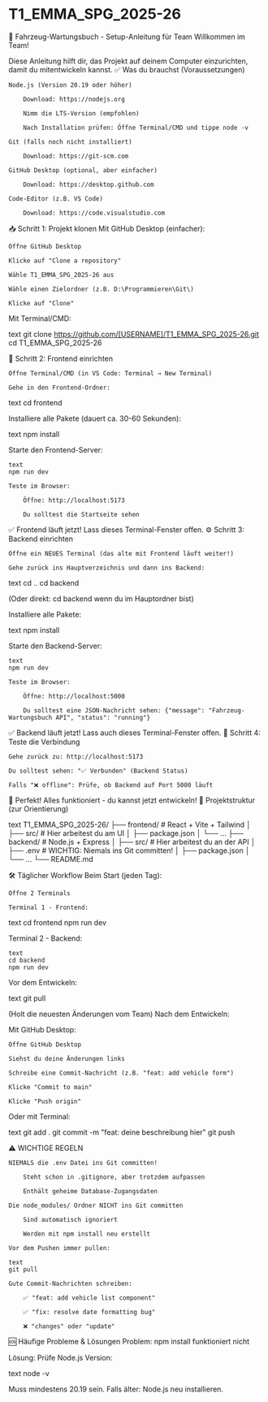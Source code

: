 # T1_EMMA_SPG_2025-26

🚗 Fahrzeug-Wartungsbuch - Setup-Anleitung für Team
Willkommen im Team!

Diese Anleitung hilft dir, das Projekt auf deinem Computer einzurichten, damit du mitentwickeln kannst.
✅ Was du brauchst (Voraussetzungen)

    Node.js (Version 20.19 oder höher)

        Download: https://nodejs.org

        Nimm die LTS-Version (empfohlen)

        Nach Installation prüfen: Öffne Terminal/CMD und tippe node -v

    Git (falls noch nicht installiert)

        Download: https://git-scm.com

    GitHub Desktop (optional, aber einfacher)

        Download: https://desktop.github.com

    Code-Editor (z.B. VS Code)

        Download: https://code.visualstudio.com

📥 Schritt 1: Projekt klonen
Mit GitHub Desktop (einfacher):

    Öffne GitHub Desktop

    Klicke auf "Clone a repository"

    Wähle T1_EMMA_SPG_2025-26 aus

    Wähle einen Zielordner (z.B. D:\Programmieren\Git\)

    Klicke auf "Clone"

Mit Terminal/CMD:

text
git clone https://github.com/[USERNAME]/T1_EMMA_SPG_2025-26.git
cd T1_EMMA_SPG_2025-26

🎨 Schritt 2: Frontend einrichten

    Öffne Terminal/CMD (in VS Code: Terminal → New Terminal)

    Gehe in den Frontend-Ordner:

text
cd frontend

Installiere alle Pakete (dauert ca. 30-60 Sekunden):

text
npm install

Starte den Frontend-Server:

    text
    npm run dev

    Teste im Browser:

        Öffne: http://localhost:5173

        Du solltest die Startseite sehen

✅ Frontend läuft jetzt! Lass dieses Terminal-Fenster offen.
⚙️ Schritt 3: Backend einrichten

    Öffne ein NEUES Terminal (das alte mit Frontend läuft weiter!)

    Gehe zurück ins Hauptverzeichnis und dann ins Backend:

text
cd ..
cd backend

(Oder direkt: cd backend wenn du im Hauptordner bist)

Installiere alle Pakete:

text
npm install



Starte den Backend-Server:

    text
    npm run dev

    Teste im Browser:

        Öffne: http://localhost:5000

        Du solltest eine JSON-Nachricht sehen: {"message": "Fahrzeug-Wartungsbuch API", "status": "running"}

✅ Backend läuft jetzt! Lass auch dieses Terminal-Fenster offen.
🎉 Schritt 4: Teste die Verbindung

    Gehe zurück zu: http://localhost:5173

    Du solltest sehen: "✅ Verbunden" (Backend Status)

    Falls "❌ offline": Prüfe, ob Backend auf Port 5000 läuft

🎊 Perfekt! Alles funktioniert - du kannst jetzt entwickeln!
📁 Projektstruktur (zur Orientierung)

text
T1_EMMA_SPG_2025-26/
├── frontend/           # React + Vite + Tailwind
│   ├── src/           # Hier arbeitest du am UI
│   ├── package.json
│   └── ...
├── backend/           # Node.js + Express
│   ├── src/          # Hier arbeitest du an der API
│   ├── .env          # WICHTIG: Niemals ins Git committen!
│   ├── package.json
│   └── ...
└── README.md

🛠️ Täglicher Workflow
Beim Start (jeden Tag):

    Öffne 2 Terminals

    Terminal 1 - Frontend:

text
cd frontend
npm run dev

Terminal 2 - Backend:

    text
    cd backend
    npm run dev

Vor dem Entwickeln:

text
git pull

(Holt die neuesten Änderungen vom Team)
Nach dem Entwickeln:

Mit GitHub Desktop:

    Öffne GitHub Desktop

    Siehst du deine Änderungen links

    Schreibe eine Commit-Nachricht (z.B. "feat: add vehicle form")

    Klicke "Commit to main"

    Klicke "Push origin"

Oder mit Terminal:

text
git add .
git commit -m "feat: deine beschreibung hier"
git push

⚠️ WICHTIGE REGELN

    NIEMALS die .env Datei ins Git committen!

        Steht schon in .gitignore, aber trotzdem aufpassen

        Enthält geheime Database-Zugangsdaten

    Die node_modules/ Ordner NICHT ins Git committen

        Sind automatisch ignoriert

        Werden mit npm install neu erstellt

    Vor dem Pushen immer pullen:

    text
    git pull

    Gute Commit-Nachrichten schreiben:

        ✅ "feat: add vehicle list component"

        ✅ "fix: resolve date formatting bug"

        ❌ "changes" oder "update"

🆘 Häufige Probleme & Lösungen
Problem: npm install funktioniert nicht

Lösung: Prüfe Node.js Version:

text
node -v

Muss mindestens 20.19 sein. Falls älter: Node.js neu installieren.